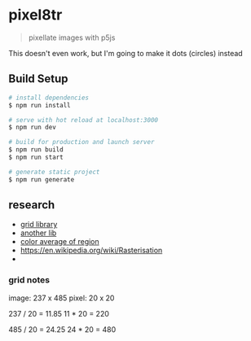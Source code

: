 # pixel8tr

> pixellate images with p5js

This doesn't even work, but I'm going to make it dots (circles) instead

## Build Setup

``` bash
# install dependencies
$ npm run install

# serve with hot reload at localhost:3000
$ npm run dev

# build for production and launch server
$ npm run build
$ npm run start

# generate static project
$ npm run generate
```

## research

- [grid library](https://github.com/musa11971/p5js-grid)
- [another lib](https://github.com/temchik76/p5js-grid)
- [color average of region](https://stackoverflow.com/questions/44556692/javascript-get-average-color-from-a-certain-area-of-an-image/44557266)
- <https://en.wikipedia.org/wiki/Rasterisation>
- 

### grid notes

image: 237 x 485
pixel: 20 x 20

237 / 20 = 11.85
11 * 20 = 220

485 / 20 = 24.25
24 * 20 = 480
